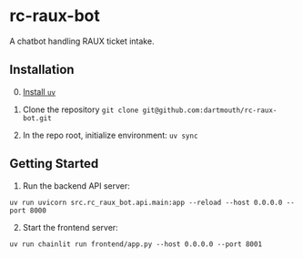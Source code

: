 # rc-raux-bot
A chatbot handling RAUX ticket intake.


## Installation

0. [Install `uv`](https://docs.astral.sh/uv/getting-started/installation/)

1. Clone the repository `git clone git@github.com:dartmouth/rc-raux-bot.git`

2. In the repo root, initialize environment: `uv sync`

## Getting Started

1. Run the backend API server:

```
uv run uvicorn src.rc_raux_bot.api.main:app --reload --host 0.0.0.0 --port 8000
```

2. Start the frontend server:

```
uv run chainlit run frontend/app.py --host 0.0.0.0 --port 8001
```

